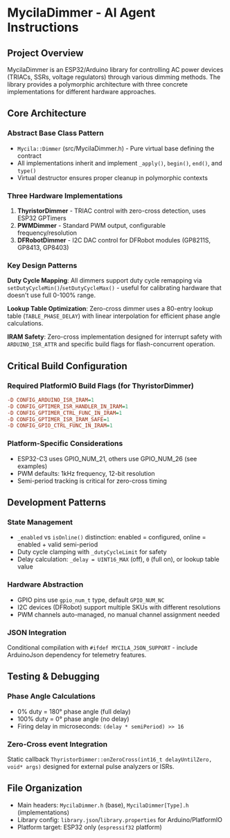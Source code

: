 # MycilaDimmer - AI Agent Instructions

## Project Overview

MycilaDimmer is an ESP32/Arduino library for controlling AC power devices (TRIACs, SSRs, voltage regulators) through various dimming methods. The library provides a polymorphic architecture with three concrete implementations for different hardware approaches.

## Core Architecture

### Abstract Base Class Pattern
- `Mycila::Dimmer` (src/MycilaDimmer.h) - Pure virtual base defining the contract
- All implementations inherit and implement `_apply()`, `begin()`, `end()`, and `type()`
- Virtual destructor ensures proper cleanup in polymorphic contexts

### Three Hardware Implementations
1. **ThyristorDimmer** - TRIAC control with zero-cross detection, uses ESP32 GPTimers
2. **PWMDimmer** - Standard PWM output, configurable frequency/resolution
3. **DFRobotDimmer** - I2C DAC control for DFRobot modules (GP8211S, GP8413, GP8403)

### Key Design Patterns

**Duty Cycle Mapping**: All dimmers support duty cycle remapping via `setDutyCycleMin()`/`setDutyCycleMax()` - useful for calibrating hardware that doesn't use full 0-100% range.

**Lookup Table Optimization**: Zero-cross dimmer uses a 80-entry lookup table (`TABLE_PHASE_DELAY`) with linear interpolation for efficient phase angle calculations.

**IRAM Safety**: Zero-cross implementation designed for interrupt safety with `ARDUINO_ISR_ATTR` and specific build flags for flash-concurrent operation.

## Critical Build Configuration

### Required PlatformIO Build Flags (for ThyristorDimmer)
```ini
-D CONFIG_ARDUINO_ISR_IRAM=1
-D CONFIG_GPTIMER_ISR_HANDLER_IN_IRAM=1
-D CONFIG_GPTIMER_CTRL_FUNC_IN_IRAM=1
-D CONFIG_GPTIMER_ISR_IRAM_SAFE=1
-D CONFIG_GPIO_CTRL_FUNC_IN_IRAM=1
```

### Platform-Specific Considerations
- ESP32-C3 uses GPIO_NUM_21, others use GPIO_NUM_26 (see examples)
- PWM defaults: 1kHz frequency, 12-bit resolution
- Semi-period tracking is critical for zero-cross timing

## Development Patterns

### State Management
- `_enabled` vs `isOnline()` distinction: enabled = configured, online = enabled + valid semi-period
- Duty cycle clamping with `_dutyCycleLimit` for safety
- Delay calculation: `_delay = UINT16_MAX` (off), `0` (full on), or lookup table value

### Hardware Abstraction
- GPIO pins use `gpio_num_t` type, default `GPIO_NUM_NC`
- I2C devices (DFRobot) support multiple SKUs with different resolutions
- PWM channels auto-managed, no manual channel assignment needed

### JSON Integration
Conditional compilation with `#ifdef MYCILA_JSON_SUPPORT` - include ArduinoJson dependency for telemetry features.

## Testing & Debugging

### Phase Angle Calculations
- 0% duty = 180° phase angle (full delay)
- 100% duty = 0° phase angle (no delay)
- Firing delay in microseconds: `(delay * semiPeriod) >> 16`

### Zero-Cross event Integration
Static callback `ThyristorDimmer::onZeroCross(int16_t delayUntilZero, void* args)` designed for external pulse analyzers or ISRs.

## File Organization
- Main headers: `MycilaDimmer.h` (base), `MycilaDimmer[Type].h` (implementations)
- Library config: `library.json`/`library.properties` for Arduino/PlatformIO
- Platform target: ESP32 only (`espressif32` platform)